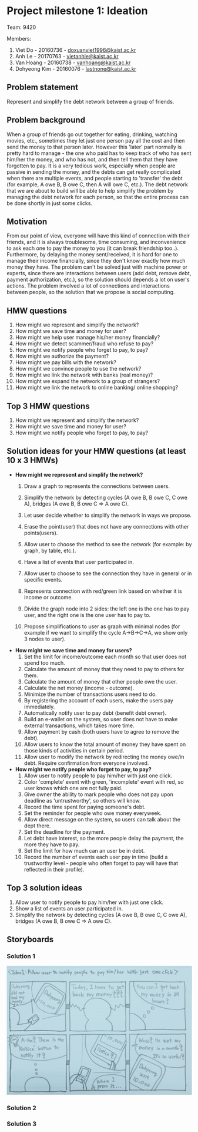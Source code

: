 # Project milestone 1: Ideation
Team: 9420 

Members:
1. Viet Do - 20160736 - doxuanviet1996@kaist.ac.kr
2. Anh Le - 20170763 - vietanhle@kaist.ac.kr
3. Van Hoang - 20160738 - vanhoang@kaist.ac.kr
4. Dohyeong Kim - 20160076 - lastnone@kaist.ac.kr
## Problem statement
Represent and simplify the debt network between a group of friends.
## Problem background
When a group of friends go out together for eating, drinking, watching movies, etc., sometimes they let just one person pay all the cost and then send the money to that person later. However this 'later' part normally is pretty hard to manage - the one who paid has to keep track of who has sent him/her the money, and who has not, and then tell them that they have forgotten to pay. It is a very tedious work, especially when people are passive in sending the money, and the debts can get really complicated when there are multiple events, and people starting to 'transfer' the debt (for example, A owe B, B owe C, then A will owe C, etc.). The debt network that we are about to build will be able to help simplify the problem by managing the debt network for each person, so that the entire process can be done shortly in just some clicks.
## Motivation
From our point of view, everyone will have this kind of connection with their friends, and it is always troublesome, time consuming, and inconvenience to ask each one to pay the money to you (it can break friendship too..). Furthermore, by delaying the money sent/received, it is hard for one to manage their income financially, since they don't know exactly how much money they have. The problem can't be solved just with machine power or experts, since there are interactions between users (add debt, remove debt, payment authorization, etc.), so the solution should depends a lot on user's actions. The problem involved a lot of connections and interactions between people, so the solution that we propose is social computing.
## HMW questions
1. How might we represent and simplify the network?
2. How might we save time and money for user?
3. How might we help user manage his/her money financially?
4. How might we detect scammer/fraud who refuse to pay?
5. How might we notify people who forget to pay, to pay?
6. How might we authorize the payment?
7. How might we pay bills with the network?
8. How might we convince people to use the network?
9. How might we link the network with banks (real money)?
10. How might we expand the network to a group of strangers?
11. How might we link the network to online banking/ online shopping?

## Top 3 HMW questions
1. How might we represent and simplify the network?
2. How might we save time and money for user?
3. How might we notify people who forget to pay, to pay?
## Solution ideas for your HMW questions (at least 10 x 3 HMWs)
- **How might we represent and simplify the network?**
    1. Draw a graph to represents the connections between users.
    2. Simplify the network by detecting cycles (A owe B, B owe C, C owe A), bridges (A owe B, B owe C => A owe C).
    3. Let user decide whether to simplify the network in ways we propose.
    4. Erase the point(user) that does not have any connections with other points(users).
    5. Allow user to choose the method to see the network (for example: by graph, by table, etc.).
    6. Have a list of events that user participated in.
   
   7. Allow user to choose to see the connection they have in general or in specific events.
    8. Represents connection with red/green link based on whether it is income or outcome.
    9. Divide the graph node into 2 sides: the left one is the one has to pay user, and the right one is the one user has to pay to.
    10. Propose simplifications to user as graph with minimal nodes (for example if we want to simplify the cycle A->B->C->A, we show only 3 nodes to user).
- **How might we save time and money for users?**
    1. Set the limit for income/outcome each month so that user does not spend too much.
    2. Calculate the amount of money that they need to pay to others for them.
    3. Calculate the amount of money that other people owe the user.
    4. Calculate the net money (income - outcome).
    5. Minimize the number of transactions users need to do.
    6. By registering the account of each users, make the users pay immediately.
    7. Automatically notify user to pay debt (benefit debt owner).
    8. Build an e-wallet on the system, so user does not have to make external transactions, which takes more time.
    9. Allow payment by cash (both users have to agree to remove the debt).
    10. Allow users to know the total amount of money they have spent on those kinds of activities in certain period.
    11. Allow user to modify the network by redirecting the money owe/in debt. Require confirmation from everyone involved.
- **How might we notify people who forget to pay, to pay?**
    1. Allow user to notify people to pay him/her with just one click.
    2. Color 'complete' event with green, 'incomplete' event with red, so user knows which one are not fully paid.
    3. Give owner the ability to mark people who does not pay upon deadline as 'untrustworthy', so others will know.
    4. Record the time spent for paying someone's debt.
    5. Set the reminder for people who owe money everyweek.
    6. Allow direct message on the system, so users can talk about the dept there.
    7. Set the deadline for the payment.
    8. Let debt have interest, so the more people delay the payment, the more they have to pay.
    9. Set the limit for how much can an user be in debt.
    10. Record the number of events each user pay in time (build a trustworthy level - people who often forget to pay will have that reflected in their profile).
## Top 3 solution ideas
1. Allow user to notify people to pay him/her with just one click.
2. Show a list of events an user participated in.
3. Simplify the network by detecting cycles (A owe B, B owe C, C owe A), bridges (A owe B, B owe C => A owe C).

## Storyboards
### Solution 1
![Solution 1](images/1.jpg)
### Solution 2

### Solution 3
